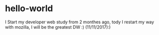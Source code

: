 # hello-world
I Start my developer web study from 2 monthes ago, tody I restart my way with mozilla, I will be the greatest DW :) (11/11/2017):)
